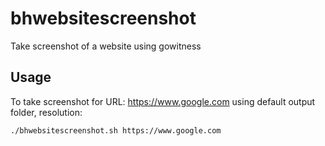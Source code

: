 # bhwebsitescreenshot
Take screenshot of a website using gowitness

## Usage
To take screenshot for URL: https://www.google.com using default output folder, resolution:
```
./bhwebsitescreenshot.sh https://www.google.com
```

